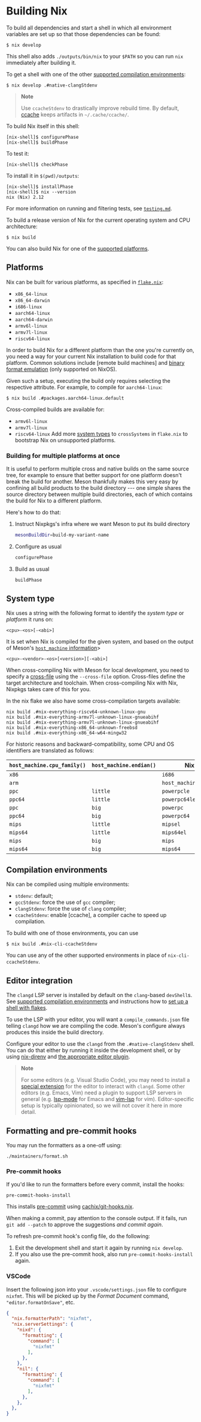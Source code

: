 # Building Nix

To build all dependencies and start a shell in which all environment variables are set up so that those dependencies can be found:

```console
$ nix develop
```

This shell also adds `./outputs/bin/nix` to your `$PATH` so you can run `nix` immediately after building it.

To get a shell with one of the other [supported compilation environments](#compilation-environments):

```console
$ nix develop .#native-clangStdenv
```

> **Note**
>
> Use `ccacheStdenv` to drastically improve rebuild time.
> By default, [ccache](https://ccache.dev) keeps artifacts in `~/.cache/ccache/`.

To build Nix itself in this shell:

```console
[nix-shell]$ configurePhase
[nix-shell]$ buildPhase
```

To test it:

```console
[nix-shell]$ checkPhase
```

To install it in `$(pwd)/outputs`:

```console
[nix-shell]$ installPhase
[nix-shell]$ nix --version
nix (Nix) 2.12
```

For more information on running and filtering tests, see
[`testing.md`](./testing.md).

To build a release version of Nix for the current operating system and CPU architecture:

```console
$ nix build
```

You can also build Nix for one of the [supported platforms](#platforms).

## Platforms

Nix can be built for various platforms, as specified in [`flake.nix`]:

[`flake.nix`]: https://github.com/nixos/nix/blob/master/flake.nix

- `x86_64-linux`
- `x86_64-darwin`
- `i686-linux`
- `aarch64-linux`
- `aarch64-darwin`
- `armv6l-linux`
- `armv7l-linux`
- `riscv64-linux`

In order to build Nix for a different platform than the one you're currently
on, you need a way for your current Nix installation to build code for that
platform. Common solutions include [remote build machines] and [binary format emulation]
(only supported on NixOS).

[remote builders]: @docroot@/language/derivations.md#attr-builder
[binary format emulation]: https://nixos.org/manual/nixos/stable/options.html#opt-boot.binfmt.emulatedSystems

Given such a setup, executing the build only requires selecting the respective attribute.
For example, to compile for `aarch64-linux`:

```console
$ nix build .#packages.aarch64-linux.default
```

Cross-compiled builds are available for:
- `armv6l-linux`
- `armv7l-linux`
- `riscv64-linux`
Add more [system types](#system-type) to `crossSystems` in `flake.nix` to bootstrap Nix on unsupported platforms.

### Building for multiple platforms at once

It is useful to perform multiple cross and native builds on the same source tree,
for example to ensure that better support for one platform doesn't break the build for another.
Meson thankfully makes this very easy by confining all build products to the build directory --- one simple shares the source directory between multiple build directories, each of which contains the build for Nix to a different platform.

Here's how to do that:

1. Instruct Nixpkgs's infra where we want Meson to put its build directory

   ```bash
   mesonBuildDir=build-my-variant-name
   ```

1. Configure as usual

   ```bash
   configurePhase
   ```

3. Build as usual

   ```bash
   buildPhase
   ```

## System type

Nix uses a string with the following format to identify the *system type* or *platform* it runs on:

```
<cpu>-<os>[-<abi>]
```

It is set when Nix is compiled for the given system, and based on the output of Meson's [`host_machine` information](https://mesonbuild.com/Reference-manual_builtin_host_machine.html)>

```
<cpu>-<vendor>-<os>[<version>][-<abi>]
```

When cross-compiling Nix with Meson for local development, you need to specify a [cross-file](https://mesonbuild.com/Cross-compilation.html) using the `--cross-file` option. Cross-files define the target architecture and toolchain. When cross-compiling Nix with Nix, Nixpkgs takes care of this for you.

In the nix flake we also have some cross-compilation targets available:

```
nix build .#nix-everything-riscv64-unknown-linux-gnu
nix build .#nix-everything-armv7l-unknown-linux-gnueabihf
nix build .#nix-everything-armv7l-unknown-linux-gnueabihf
nix build .#nix-everything-x86_64-unknown-freebsd
nix build .#nix-everything-x86_64-w64-mingw32
```

For historic reasons and backward-compatibility, some CPU and OS identifiers are translated as follows:

| `host_machine.cpu_family()` | `host_machine.endian()` | Nix                 |
|-----------------------------|-------------------------|---------------------|
| `x86`                       |                         | `i686`              |
| `arm`                       |                         | `host_machine.cpu()`|
| `ppc`                       | `little`                | `powerpcle`         |
| `ppc64`                     | `little`                | `powerpc64le`       |
| `ppc`                       | `big`                   | `powerpc`           |
| `ppc64`                     | `big`                   | `powerpc64`         |
| `mips`                      | `little`                | `mipsel`            |
| `mips64`                    | `little`                | `mips64el`          |
| `mips`                      | `big`                   | `mips`              |
| `mips64`                    | `big`                   | `mips64`            |

## Compilation environments

Nix can be compiled using multiple environments:

- `stdenv`: default;
- `gccStdenv`: force the use of `gcc` compiler;
- `clangStdenv`: force the use of `clang` compiler;
- `ccacheStdenv`: enable [ccache], a compiler cache to speed up compilation.

To build with one of those environments, you can use

```console
$ nix build .#nix-cli-ccacheStdenv
```

You can use any of the other supported environments in place of `nix-cli-ccacheStdenv`.

## Editor integration

The `clangd` LSP server is installed by default on the `clang`-based `devShell`s.
See [supported compilation environments](#compilation-environments) and instructions how to [set up a shell with flakes](#nix-with-flakes).

To use the LSP with your editor, you will want a `compile_commands.json` file telling `clangd` how we are compiling the code.
Meson's configure always produces this inside the build directory.

Configure your editor to use the `clangd` from the `.#native-clangStdenv` shell.
You can do that either by running it inside the development shell, or by using [nix-direnv](https://github.com/nix-community/nix-direnv) and [the appropriate editor plugin](https://github.com/direnv/direnv/wiki#editor-integration).

> **Note**
>
> For some editors (e.g. Visual Studio Code), you may need to install a [special extension](https://open-vsx.org/extension/llvm-vs-code-extensions/vscode-clangd) for the editor to interact with `clangd`.
> Some other editors (e.g. Emacs, Vim) need a plugin to support LSP servers in general (e.g. [lsp-mode](https://github.com/emacs-lsp/lsp-mode) for Emacs and [vim-lsp](https://github.com/prabirshrestha/vim-lsp) for vim).
> Editor-specific setup is typically opinionated, so we will not cover it here in more detail.

## Formatting and pre-commit hooks

You may run the formatters as a one-off using:

```console
./maintainers/format.sh
```

### Pre-commit hooks

If you'd like to run the formatters before every commit, install the hooks:

```
pre-commit-hooks-install
```

This installs [pre-commit](https://pre-commit.com) using [cachix/git-hooks.nix](https://github.com/cachix/git-hooks.nix).

When making a commit, pay attention to the console output.
If it fails, run `git add --patch` to approve the suggestions _and commit again_.

To refresh pre-commit hook's config file, do the following:
1. Exit the development shell and start it again by running `nix develop`.
2. If you also use the pre-commit hook, also run `pre-commit-hooks-install` again.

### VSCode

Insert the following json into your `.vscode/settings.json` file to configure `nixfmt`.
This will be picked up by the _Format Document_ command, `"editor.formatOnSave"`, etc.

```json
{
  "nix.formatterPath": "nixfmt",
  "nix.serverSettings": {
    "nixd": {
      "formatting": {
        "command": [
          "nixfmt"
        ],
      },
    },
    "nil": {
      "formatting": {
        "command": [
          "nixfmt"
        ],
      },
    },
  },
}
```
